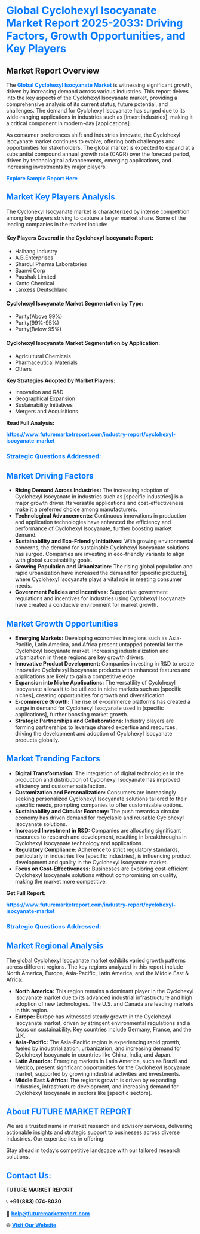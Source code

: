 <h1 style="color: #007BFF;">Global Cyclohexyl Isocyanate Market Report 2025-2033: Driving Factors, Growth Opportunities, and Key Players</h1>

<section id="overview">
<h2>Market Report Overview</h2>
<p>The <a href="https://www.futuremarketreport.com/industry-report/cyclohexyl-isocyanate-market" style="color: #007BFF; text-decoration: none;"><strong>Global Cyclohexyl Isocyanate Market</strong></a> is witnessing significant growth, driven by increasing demand across various industries. This report delves into the key aspects of the Cyclohexyl Isocyanate market, providing a comprehensive analysis of its current status, future potential, and challenges. The demand for Cyclohexyl Isocyanate has surged due to its wide-ranging applications in industries such as [insert industries], making it a critical component in modern-day [applications].</p>
<p>As consumer preferences shift and industries innovate, the Cyclohexyl Isocyanate market continues to evolve, offering both challenges and opportunities for stakeholders. The global market is expected to expand at a substantial compound annual growth rate (CAGR) over the forecast period, driven by technological advancements, emerging applications, and increasing investments by major players.</p>
</section>

<section id="overview">
<p><a href="https://www.futuremarketreport.com/request-sample/reportId=52052" style="color: #007BFF; text-decoration: none;"><strong>Explore Sample Report Here</strong></a></p>
</section>

<section id="key-players">
<h2 style="color: #007BFF;">Market Key Players Analysis</h2>
<p>The Cyclohexyl Isocyanate market is characterized by intense competition among key players striving to capture a larger market share. Some of the leading companies in the market include:</p>
<h4>Key Players Covered in the Cyclohexyl Isocyanate Report:</h4>
<ul><li>Haihang Industry</li><li>A.B.Enterprises</li><li>Shardul Pharma Laboratories</li><li>Saanvi Corp</li><li>Paushak Limited</li><li>Kanto Chemical</li><li>Lanxess Deutschland</li></ul>
<h4>Cyclohexyl Isocyanate Market Segmentation by Type:</h4>
<ul><li>Purity(Above 99%)</li><li>Purity(99%-95%)</li><li>Purity(Below 95%)</li></ul>

<h4>Cyclohexyl Isocyanate Market Segmentation by Application:</h4>
<ul><li>Agricultural Chemicals</li><li>Pharmaceutical Materials</li><li>Others</li></ul>
<p><strong>Key Strategies Adopted by Market Players:</strong></p>
<ul>
<li>Innovation and R&D</li>
<li>Geographical Expansion</li>
<li>Sustainability Initiatives</li>
<li>Mergers and Acquisitions</li>
</ul>
</section>

<section>
<p><strong>Read Full Analysis: </strong></p><a href="https://www.futuremarketreport.com/industry-report/cyclohexyl-isocyanate-market" style="color: #007BFF; text-decoration: none;"><strong>https://www.futuremarketreport.com/industry-report/cyclohexyl-isocyanate-market</strong></a>
<h3 style="color: #007BFF;">Strategic Questions Addressed:</h3>
</section>

<section id="driving-factors">
<h2 style="color: #007BFF;">Market Driving Factors</h2>
<ul>
<li><strong>Rising Demand Across Industries:</strong> The increasing adoption of Cyclohexyl Isocyanate in industries such as [specific industries] is a major growth driver. Its versatile applications and cost-effectiveness make it a preferred choice among manufacturers.</li>
<li><strong>Technological Advancements:</strong> Continuous innovations in production and application technologies have enhanced the efficiency and performance of Cyclohexyl Isocyanate, further boosting market demand.</li>
<li><strong>Sustainability and Eco-Friendly Initiatives:</strong> With growing environmental concerns, the demand for sustainable Cyclohexyl Isocyanate solutions has surged. Companies are investing in eco-friendly variants to align with global sustainability goals.</li>
<li><strong>Growing Population and Urbanization:</strong> The rising global population and rapid urbanization have increased the demand for [specific products], where Cyclohexyl Isocyanate plays a vital role in meeting consumer needs.</li>
<li><strong>Government Policies and Incentives:</strong> Supportive government regulations and incentives for industries using Cyclohexyl Isocyanate have created a conducive environment for market growth.</li>
</ul>
</section>

<section id="growth-opportunities">
<h2 style="color: #007BFF;">Market Growth Opportunities</h2>
<ul>
<li><strong>Emerging Markets:</strong> Developing economies in regions such as Asia-Pacific, Latin America, and Africa present untapped potential for the Cyclohexyl Isocyanate market. Increasing industrialization and urbanization in these regions are key growth drivers.</li>
<li><strong>Innovative Product Development:</strong> Companies investing in R&D to create innovative Cyclohexyl Isocyanate products with enhanced features and applications are likely to gain a competitive edge.</li>
<li><strong>Expansion into Niche Applications:</strong> The versatility of Cyclohexyl Isocyanate allows it to be utilized in niche markets such as [specific niches], creating opportunities for growth and diversification.</li>
<li><strong>E-commerce Growth:</strong> The rise of e-commerce platforms has created a surge in demand for Cyclohexyl Isocyanate used in [specific applications], further boosting market growth.</li>
<li><strong>Strategic Partnerships and Collaborations:</strong> Industry players are forming partnerships to leverage shared expertise and resources, driving the development and adoption of Cyclohexyl Isocyanate products globally.</li>
</ul>
</section>

<section id="trending-factors">
<h2 style="color: #007BFF;">Market Trending Factors</h2>
<ul>
<li><strong>Digital Transformation:</strong> The integration of digital technologies in the production and distribution of Cyclohexyl Isocyanate has improved efficiency and customer satisfaction.</li>
<li><strong>Customization and Personalization:</strong> Consumers are increasingly seeking personalized Cyclohexyl Isocyanate solutions tailored to their specific needs, prompting companies to offer customizable options.</li>
<li><strong>Sustainability and Circular Economy:</strong> The push towards a circular economy has driven demand for recyclable and reusable Cyclohexyl Isocyanate solutions.</li>
<li><strong>Increased Investment in R&D:</strong> Companies are allocating significant resources to research and development, resulting in breakthroughs in Cyclohexyl Isocyanate technology and applications.</li>
<li><strong>Regulatory Compliance:</strong> Adherence to strict regulatory standards, particularly in industries like [specific industries], is influencing product development and quality in the Cyclohexyl Isocyanate market.</li>
<li><strong>Focus on Cost-Effectiveness:</strong> Businesses are exploring cost-efficient Cyclohexyl Isocyanate solutions without compromising on quality, making the market more competitive.</li>
</ul>
</section>

<section>
<p><strong>Get Full Report: </strong></p><a href="https://www.futuremarketreport.com/industry-report/cyclohexyl-isocyanate-market" style="color: #007BFF; text-decoration: none;"><strong>https://www.futuremarketreport.com/industry-report/cyclohexyl-isocyanate-market</strong></a>
<h3 style="color: #007BFF;">Strategic Questions Addressed:</h3>
</section>


<section id="regional-analysis">
<h2 style="color: #007BFF;">Market Regional Analysis</h2>
<p>The global Cyclohexyl Isocyanate market exhibits varied growth patterns across different regions. The key regions analyzed in this report include North America, Europe, Asia-Pacific, Latin America, and the Middle East & Africa:</p>
<ul>
<li><strong>North America:</strong> This region remains a dominant player in the Cyclohexyl Isocyanate market due to its advanced industrial infrastructure and high adoption of new technologies. The U.S. and Canada are leading markets in this region.</li>
<li><strong>Europe:</strong> Europe has witnessed steady growth in the Cyclohexyl Isocyanate market, driven by stringent environmental regulations and a focus on sustainability. Key countries include Germany, France, and the U.K.</li>
<li><strong>Asia-Pacific:</strong> The Asia-Pacific region is experiencing rapid growth, fueled by industrialization, urbanization, and increasing demand for Cyclohexyl Isocyanate in countries like China, India, and Japan.</li>
<li><strong>Latin America:</strong> Emerging markets in Latin America, such as Brazil and Mexico, present significant opportunities for the Cyclohexyl Isocyanate market, supported by growing industrial activities and investments.</li>
<li><strong>Middle East & Africa:</strong> The region’s growth is driven by expanding industries, infrastructure development, and increasing demand for Cyclohexyl Isocyanate in sectors like [specific sectors].</li>
</ul>
</section>

<footer>
<h2 style="color: #007BFF;">About FUTURE MARKET REPORT</h2>
<p>We are a trusted name in market research and advisory services, delivering actionable insights and strategic support to businesses across diverse industries. Our expertise lies in offering:</p>

<p>Stay ahead in today’s competitive landscape with our tailored research solutions.</p>

<h2 style="color: #007BFF;">Contact Us:</h2>
<p><strong>FUTURE MARKET REPORT</strong></p>
<p>📞 <strong>+91 (883) 074-8030</strong></p>
<p>📧 <strong><a href="mailto:help@futuremarketreport.com" style="color: #007BFF;">help@futuremarketreport.com</a></strong></p>
<p>🌐 <strong><a href="https://www.futuremarketreport.com/" style="color: #007BFF;">Visit Our Website</a></strong></p>
</footer>